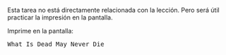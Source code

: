 
Esta tarea no está directamente relacionada con la lección. Pero será útil practicar la impresión en la pantalla.

Imprime en la pantalla:

<pre class='hexlet-basics-output'>What Is Dead May Never Die</pre>
